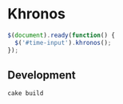 Khronos
=============
```javascript
$(document).ready(function() {
  $('#time-input').khronos();
});
```

Development
-------------
```bash
cake build
```
